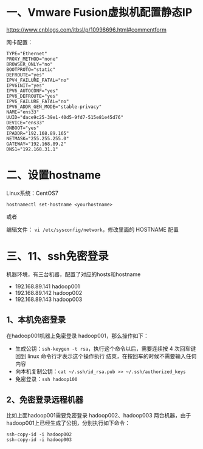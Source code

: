 # 一、Vmware Fusion虚拟机配置静态IP

https://www.cnblogs.com/itbsl/p/10998696.html#commentform

网卡配置：
``` 
TYPE="Ethernet"
PROXY_METHOD="none"
BROWSER_ONLY="no"
BOOTPROTO="static"
DEFROUTE="yes"
IPV4_FAILURE_FATAL="no"
IPV6INIT="yes"
IPV6_AUTOCONF="yes"
IPV6_DEFROUTE="yes"
IPV6_FAILURE_FATAL="no"
IPV6_ADDR_GEN_MODE="stable-privacy"
NAME="ens33"
UUID="dace9c25-39e1-40d5-9fd7-515e81e45d76"
DEVICE="ens33"
ONBOOT="yes"
IPADDR="192.168.89.165"
NETMASK="255.255.255.0"
GATEWAY="192.168.89.2"
DNS1="192.168.31.1"
```

# 二、设置hostname

Linux系统：CentOS7

`hostnamectl set-hostname <yourhostname>`

或者 

编辑文件： `vi /etc/sysconfig/network`，修改里面的 HOSTNAME 配置

# 三、11、ssh免密登录

机器环境，有三台机器，配置了对应的hosts和hostname
- 192.168.89.141 hadoop001
- 192.168.89.142 hadoop002
- 192.168.89.143 hadoop003

## 1、本机免密登录

在hadoop001机器上免密登录 hadoop001，那么操作如下：
- 生成公钥：`ssh-keygen -t rsa`，执行这个命令以后，需要连续按 4 次回车键回到 linux 命令行才表示这个操作执行 结束，在按回车的时候不需要输入任何内容
- 向本机复制公钥：`cat ~/.ssh/id_rsa.pub >> ~/.ssh/authorized_keys`
- 免密登录：`ssh hadoop100`

## 2、免密登录远程机器

比如上面hadoop001需要免密登录 hadoop002、hadoop003 两台机器，由于hadoop001上已经生成了公钥，分别执行如下命令：
```
ssh-copy-id -i hadoop002
ssh-copy-id -i hadoop003
```
